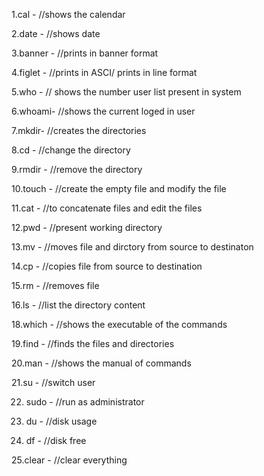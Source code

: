 

1.cal - //shows the calendar

2.date - //shows date

3.banner - //prints in banner format

4.figlet - //prints in ASCI/ prints in line format

5.who - // shows the number user list present in system

6.whoami- //shows the current loged in user

7.mkdir- //creates the directories

8.cd - //change the directory

9.rmdir - //remove the directory

10.touch - //create the empty file and modify the file

11.cat - //to concatenate files and edit the files

12.pwd - //present working directory

13.mv - //moves file and dirctory from source to destinaton

14.cp - //copies file from source to destination

15.rm - //removes file

16.ls - //list the directory content

18.which - //shows the executable of the commands

19.find - //finds the files and directories

20.man - //shows the manual of commands

21.su - //switch user

22. sudo - //run as administrator

23. du - //disk usage

24. df - //disk free

25.clear - //clear everything